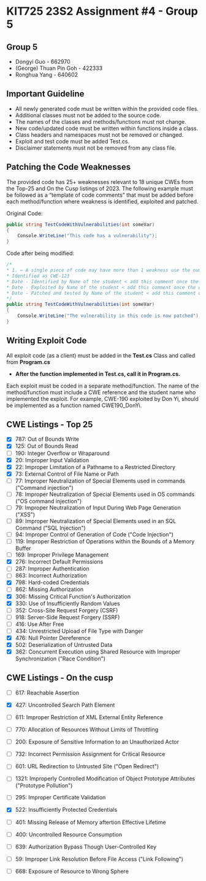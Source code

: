 ﻿# KIT725 23S2 Assignment \#4 - Group 5

## Group 5

* Dongyi Guo - 662970
* (George) Thuan Pin Goh - 422333
* Ronghua Yang - 640602

## Important Guideline

* All newly generated code must be written within the provided code files.
* Additional classes must not be added to the source code.
* The names of the classes and methods/functions must not change.
* New code/updated code must be written within functions inside a class.
* Class headers and namespaces must not be removed or changed.
* Exploit and test code must be added Test.cs.
* Disclaimer statements must not be removed from any class file.

## Patching the Code Weaknesses

The provided code has 25+ weaknesses relevant to 18 unique CWEs from the Top-25 and On the Cusp listings of 2023. The following example must be followed as a “template of code comments” that must be added before each method/function where weakness is identified, exploited and patched.

Original Code:

```csharp
public string TestCodeWithVulnerabilities(int someVar)
{
	Console.WriteLine("This code has a vulnerability");
}
```

Code after being modified:

```csharp
/*
* 1. ← A single piece of code may have more than 1 weakness use the number to identify them individually
* Identified as CWE-123
* Date - Identified by Name of the student < add this comment once the weakness is identified
* Date - Exploited by Name of the student < add this comment once the weakness is exploited
* Date - Patched and tested by Name of the student < add this comment once the weakness is patched and tested
*/
public string TestCodeWithVulnerabilities(int someVar)
{
	Console.WriteLine("The vulnerability in this code is now patched");
}
```

## Writing Exploit Code

All exploit code (as a client) must be added in the **Test.cs** Class and called from **Program.cs**

* **After the function implemented in Test.cs, call it in Program.cs.**

Each exploit must be coded in a separate method/function. The name of the method/function must include a CWE reference and the student name who implemented the exploit. For example, CWE-190 exploited by Don Yi, should be implemented as a function named CWE190_DonYi.

## CWE Listings - Top 25

* [x] 787: Out of Bounds Write
* [x] 125: Out of Bounds Read
* [ ] 190: Integer Overflow or Wraparound
* [x] 20: Improper Input Validation
* [x] 22: Improper Limitation of a Pathname to a Restricted Directory
* [x] 73: External Control of File Name or Path
* [ ] 77: Improper Neutralization of Special Elements used in commands ("Command injection")
* [ ] 78: Improper Neutralization of Special Elements used in OS commands ("OS command injection")
* [ ] 79: Improper Neutralization of Input During Web Page Generation ("XSS")
* [ ] 89: Improper Neutralization of Special Elements used in an SQL Command ("SQL Injection")
* [ ] 94: Improper Control of Generation of Code ("Code Injection")
* [ ] 119: Improper Restriction of Operations within the Bounds of a Memory Buffer
* [ ] 169: Improper Privilege Management
* [x] 276: Incorrect Default Permissions
* [ ] 287: Improper Authentication
* [ ] 863: Incorrect Authorization
* [x] 798: Hard-coded Credentials
* [ ] 862: Missing Authorization
* [x] 306: Missing Critical Function's Authorization
* [x] 330: Use of Insufficiently Random Values
* [ ] 352: Cross-Site Request Forgery (CSRF)
* [ ] 918: Server-Side Request Forgery (SSRF)
* [ ] 416: Use After Free
* [ ] 434: Unrestricted Upload of File Type with Danger
* [x] 476: Null Pointer Dereference 
* [x] 502: Deserialization of Untrusted Data
* [x] 362: Concurrent Execution using Shared Resource with Improper Synchronization ("Race Condition")

## CWE Listings - On the cusp

* [ ] 617: Reachable Assertion
* [x] 427: Uncontrolled Search Path Element
* [ ] 611: Improper Restriction of XML External Entity Reference
* [ ] 770:  Allocation of Resources Without Limits of Throttling
* [ ] 200: Exposure of Sensitive Information to an Unauthorized Actor
* [ ] 732: Incorrect Permission Assignment for Critical Resource
* [ ] 601: URL Redirection to Untrusted Site ("Open Redirect")
* [ ] 1321: Improperly Controlled Modification of Object Prototype Attributes ("Prototype Pollution")
* [ ] 295: Improper Certificate Validation
* [x] 522: Insufficiently Protected Credentials
* [ ] 401: Missing Release of Memory aftertion Effective Lifetime
* [ ] 400: Uncontrolled Resource Consumption
* [ ] 639: Authorization Bypass Though User-Controlled Key
* [ ] 59: Improper Link Resolution Before File Access ("Link Following")
* [ ] 668: Exposure of Resource to Wrong Sphere


